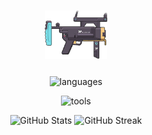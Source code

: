 <h1 align="center">
  <p></p>
  <img src="assets/nyansdash.png" alt="Nyan's Dash" width="100" align="center">
  <p></p>
</h1>

<p align="center">
    <img src="https://skillicons.dev/icons?i=python,nodejs,ts,js,html,css,bash,lua" alt="languages"/>
</p>
<p align="center">
    <img src="https://skillicons.dev/icons?i=docker,linux,aws,django,nextjs,postgres,redis,cloudflare" alt="tools"/>
</p>

<p align="center">
  <picture>
    <source
      srcset="https://github-readme-stats.vercel.app/api?username=HanaokaYuzu&theme=dark&show_icons=true&hide_border=true&count_private=true"
      media="(prefers-color-scheme: dark)"
    />
    <source
      srcset="https://github-readme-stats.vercel.app/api?username=HanaokaYuzu&theme=vue&show_icons=true&hide_border=true&count_private=true"
      media="(prefers-color-scheme: light), (prefers-color-scheme: no-preference)"
    />
    <img
      src="https://github-readme-stats.vercel.app/api?username=HanaokaYuzu&theme=dark&show_icons=true&hide_border=true&count_private=true"
      width="45%" alt="GitHub Stats"
    />
  </picture>
  <picture>
    <source
      srcset="https://github-readme-streak-stats.herokuapp.com/?user=HanaokaYuzu&theme=dark&hide_border=true"
      media="(prefers-color-scheme: dark)"
    />
    <source
      srcset="https://github-readme-streak-stats.herokuapp.com/?user=HanaokaYuzu&theme=vue&hide_border=true"
      media="(prefers-color-scheme: light), (prefers-color-scheme: no-preference)"
    />
    <img
      src="https://github-readme-streak-stats.herokuapp.com/?user=HanaokaYuzu&theme=vue&hide_border=true"
      width="47.6%" alt="GitHub Streak"
    />
  </picture>
</p>
